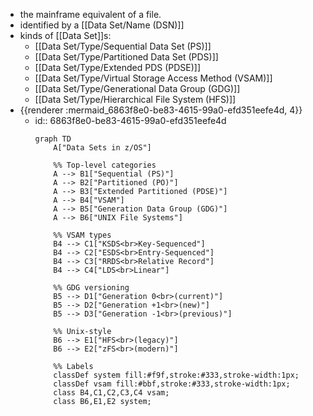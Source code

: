 - the mainframe equivalent of a file.
- identified by a [[Data Set/Name (DSN)]]
- kinds of [[Data Set]]s:
	- [[Data Set/Type/Sequential Data Set (PS)]]
	- [[Data Set/Type/Partitioned Data Set (PDS)]]
	- [[Data Set/Type/Extended PDS (PDSE)]]
	- [[Data Set/Type/Virtual Storage Access Method (VSAM)]]
	- [[Data Set/Type/Generational Data Group (GDG)]]
	- [[Data Set/Type/Hierarchical File System (HFS)]]
- {{renderer :mermaid_6863f8e0-be83-4615-99a0-efd351eefe4d, 4}}
	- id:: 6863f8e0-be83-4615-99a0-efd351eefe4d
	  ```mermaid
	  graph TD
	      A["Data Sets in z/OS"]
	  
	      %% Top-level categories
	      A --> B1["Sequential (PS)"]
	      A --> B2["Partitioned (PO)"]
	      A --> B3["Extended Partitioned (PDSE)"]
	      A --> B4["VSAM"]
	      A --> B5["Generation Data Group (GDG)"]
	      A --> B6["UNIX File Systems"]
	  
	      %% VSAM types
	      B4 --> C1["KSDS<br>Key-Sequenced"]
	      B4 --> C2["ESDS<br>Entry-Sequenced"]
	      B4 --> C3["RRDS<br>Relative Record"]
	      B4 --> C4["LDS<br>Linear"]
	  
	      %% GDG versioning
	      B5 --> D1["Generation 0<br>(current)"]
	      B5 --> D2["Generation +1<br>(new)"]
	      B5 --> D3["Generation -1<br>(previous)"]
	  
	      %% Unix-style
	      B6 --> E1["HFS<br>(legacy)"]
	      B6 --> E2["zFS<br>(modern)"]
	  
	      %% Labels
	      classDef system fill:#f9f,stroke:#333,stroke-width:1px;
	      classDef vsam fill:#bbf,stroke:#333,stroke-width:1px;
	      class B4,C1,C2,C3,C4 vsam;
	      class B6,E1,E2 system;
	  ```